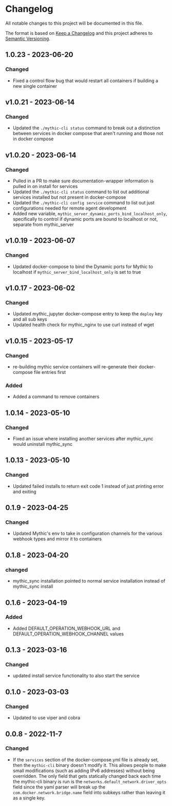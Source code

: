 # Changelog
All notable changes to this project will be documented in this file.

The format is based on [Keep a Changelog](http://keepachangelog.com/en/1.0.0/)
and this project adheres to [Semantic Versioning](http://semver.org/spec/v2.0.0.html).

## 1.0.23 - 2023-06-20

### Changed

- Fixed a control flow bug that would restart all containers if building a new single container

## v1.0.21 - 2023-06-14

### Changed
- Updated the `./mythic-cli status` command to break out a distinction between services in docker compose that aren't running and those not in docker compose

## v1.0.20 - 2023-06-14

### Changed

- Pulled in a PR to make sure documentation-wrapper information is pulled in on install for services
- Updated the `./mythic-cli status` command to list out additional services installed but not present in docker-compose
- Updated the `./mythic-cli config service` command to list out just configurations needed for remote agent development
- Added new variable, `mythic_server_dynamic_ports_bind_localhost_only`, specifically to control if dynamic ports are bound to localhost or not, separate from mythic_server

## v1.0.19 - 2023-06-07

### Changed

- Updated docker-compose to bind the Dynamic ports for Mythic to localhost if `mythic_server_bind_localhost_only` is set to true

## v1.0.17 - 2023-06-02

### Changed

- Updated mythic_jupyter docker-compose entry to keep the `deploy` key and all sub keys 
- Updated health check for mythic_nginx to use curl instead of wget

## v1.0.15 - 2023-05-17

### Changed

- re-building mythic service containers will re-generate their docker-compose file entries first

### Added

- Added a command to remove containers

## 1.0.14 - 2023-05-10

### Changed

- Fixed an issue where installing another services after mythic_sync would uninstall mythic_sync

## 1.0.13 - 2023-05-10

### Changed

- Updated failed installs to return exit code 1 instead of just printing error and exiting

## 0.1.9 - 2023-04-25

### Changed

- Updated Mythic's env to take in configuration channels for the various webhook types and mirror it to containers

## 0.1.8 - 2023-04-20

### changed

- mythic_sync installation pointed to normal service installation instead of mythic_sync install

## 0.1.6 - 2023-04-19

### Added

- Added DEFAULT_OPERATION_WEBHOOK_URL and DEFAULT_OPERATION_WEBHOOK_CHANNEL values

## 0.1.3 - 2023-03-16

### Changed

- updated install service functionality to also start the service 

## 0.1.0 - 2023-03-03

### Changed

- Updated to use viper and cobra 

## 0.0.8 - 2022-11-7

### Changed

- If the `services` section of the docker-compose.yml file is already set, then the `mythic-cli` binary doesn't modify it. This allows people to make small modifications (such as adding IPv6 addresses) without being overridden. The only field that gets statically changed back each time the mythic-cli binary is run is the `networks.default_network.driver_opts` field since the yaml parser will break up the `com.docker.network.bridge.name` field into subkeys rather than leaving it as a single key.
